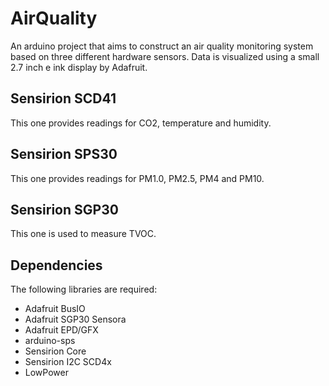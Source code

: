 # AirQuality

An arduino project that aims to construct an air quality monitoring system based on three different hardware sensors. Data is visualized using a small 2.7 inch e ink display by Adafruit.

## Sensirion SCD41

This one provides readings for CO2, temperature and humidity.

## Sensirion SPS30

This one provides readings for PM1.0, PM2.5, PM4 and PM10.

## Sensirion SGP30

This one is used to measure TVOC.

## Dependencies

The following libraries are required:
- Adafruit BusIO
- Adafruit SGP30 Sensora
- Adafruit EPD/GFX
- arduino-sps
- Sensirion Core
- Sensirion I2C SCD4x
- LowPower
